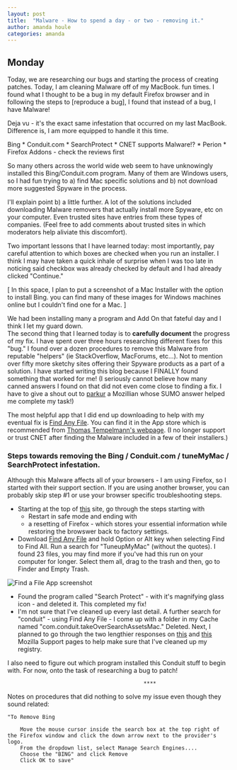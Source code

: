 ```yaml
---
layout: post
title:  "Malware - How to spend a day - or two - removing it."
author: amanda houle
categories: amanda
---
```


## Monday

Today, we are researching our bugs and starting the process of creating patches.  Today, I am cleaning Malware off of my MacBook.  fun times.  I found what I thought to be a bug in my default Firefox browser and in following the steps to [reproduce a bug], I found that instead of a bug, I have Malware! 

Deja vu - it's the exact same infestation that occurred on my last MacBook.  Difference is, I am more equipped to handle it this time.    

Bing * Conduit.com * SearchProtect * CNET supports Malware!? * Perion * Firefox Addons - check the reviews first

So many others across the world wide web seem to have unknowingly installed this Bing/Conduit.com program.  Many of them are Windows users, so I had fun trying to a) find Mac specific solutions and b) not download more suggested Spyware in the process. 

I'll explain point b) a little further.  A lot of the solutions included downloading Malware removers that actually install more Spyware, etc on your computer.  Even trusted sites have entries from these types of companies.  (Feel free to add comments about trusted sites in which moderators help aliviate this discomfort).

Two important lessons that I have learned today:  most importantly, pay careful attention to which boxes are checked when you run an installer.  I think I may have taken a quick inhale of surprise when I was too late in noticing said checkbox was already checked by default and I had already clicked "Continue."

[ In this space, I plan to put a screenshot of a Mac Installer with the option to install Bing.  you can find many of these images for Windows machines online but I couldn't find one for a Mac. ]

We had been installing many a program and Add On that fateful day and I think I let my guard down.  
The second thing that I learned today is to __carefully document__ the progress of my fix.  I have spent over three hours researching different fixes for this "bug."  I found over a dozen procedures to remove this Malware from reputable "helpers" (ie StackOverflow, MacForums, etc...).  Not to mention over fifty more sketchy sites offering their Spyware products as a part of a solution.  I have started writing this blog because I FINALLY found something that worked for me!  (I seriously cannot believe how many canned answers I found on that did not even come close to finding a fix.  I have to give a shout out to [parkur](https://support.mozilla.org/en-US/user/parkur) a Mozillian whose SUMO answer helped me complete my task!)

The most helpful app that I did end up downloading to help with my eventual fix is [Find Any File](https://itunes.apple.com/us/app/find-any-file/id402569179?mt=12).  You can find it in the App store which is recommended from [Thomas Tempelmann's webpage](http://apps.tempel.org/FindAnyFile/).  (I no longer support or trust CNET after finding the Malware included in a few of their installers.)

### Steps towards removing the Bing / Conduit.com / tuneMyMac / SearchProtect infestation.

Although this Malware affects all of your browsers - I am using Firefox, so I started with their support section.  If you are using another browser, you can probably skip step #1 or use your browser specific troubleshooting steps.

* Starting at the top of [this](https://support.mozilla.org/en-US/kb/troubleshoot-extensions-themes-to-fix-problems#w_switch-to-the-default-theme) site, go through the steps starting with
  * Restart in safe mode
and ending with
  * a resetting of Firefox - which stores your essential information while restoring the browswer back to factory settings.
* Download [Find Any File](https://itunes.apple.com/us/app/find-any-file/id402569179?mt=12) and hold Option or Alt key when selecting Find to Find All.  Run a search for "TuneupMyMac" (without the quotes).  I found 23 files, you may find more if you've had this run on your computer for longer.  Select them all, drag to the trash and then, go to Finder and Empty Trash.

![Find a File App screenshot](http://ascendproject.org/participants/portland/amanda/img/screenShotFindAFile.png "Find a File App screenshot")

* Found the program called "Search Protect" - with it's magnifying glass icon - and deleted it.  This completed my fix!
* I'm not sure that I've cleaned up every last detail.  A further search for "conduit" - using Find Any File - I come up with a folder in my Cache named "com.conduit.takeOverSearchAssetsMac."  Deleted.  Next, I planned to go through the two lengthier responses on [this](https://support.mozilla.org/en-US/questions/968030) and [this](https://support.mozilla.org/en-US/questions/978853#answer-509429) Mozilla Support pages to help make sure that I've cleaned up my registry.

I also need to figure out which program installed this Conduit stuff to begin with.
For now, onto the task of researching a bug to patch!

                                               ****

Notes on procedures that did nothing to solve my issue even though they sound related:

	"To Remove Bing

    	Move the mouse cursor inside the search box at the top right of the Firefox window and click the down arrow next to the provider's logo.
    	From the dropdown list, select Manage Search Engines....
    	Choose the "BING" and click Remove
    	Click OK to save" 


